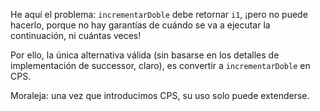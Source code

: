 He aquí el problema: `incrementarDoble` debe retornar `i1`, ¡pero no puede hacerlo, porque no hay garantías de cuándo se va a ejecutar la continuación, ni cuántas veces!

Por ello, la única alternativa válida (sin basarse en los detalles de implementación de successor, claro), es convertir a `incrementarDoble` en CPS.

Moraleja: una vez que introducimos CPS, su uso solo puede extenderse.
